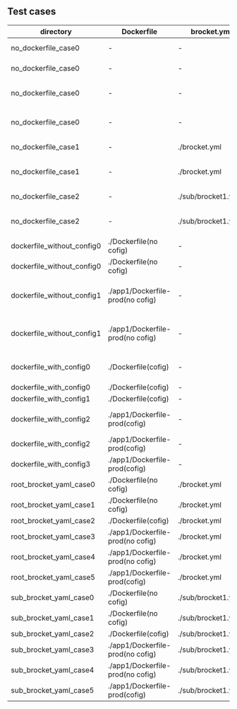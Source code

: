 ## Test cases

| directory                  | Dockerfile                       |  brocket.yml         | WORKING_DIR | -f                     | -c                   | result                                          | workingDir |
|----------------------------|----------------------------------|----------------------|-------------|------------------------|----------------------|-------------------------------------------------|------------|
| no_dockerfile_case0        |      -                           |      -               | -           | -                      | -                    | NG: Dockefile not found                         | N/A        |
| no_dockerfile_case0        |      -                           |      -               | -           | -                      | ./sub/brocket1.yaml  | NG: Dockefile not found                         | N/A        |
| no_dockerfile_case0        |      -                           |      -               | -           | ./app1/Dockerfile-prod | -                    | NG: ./app1/Dockerfile-prod not found            | N/A        |
| no_dockerfile_case0        |      -                           |      -               | -           | ./app1/Dockerfile-prod | ./sub/brocket1.yaml  | NG: ./app1/Dockerfile-prod not found            | N/A        |
| no_dockerfile_case1        |      -                           |  ./brocket.yml       | -           | -                      | -                    | NG: Dockefile not found                         | N/A        |
| no_dockerfile_case1        |      -                           |  ./brocket.yml       | -           | ./app1/Dockerfile-prod | -                    | NG: ./app1/Dockerfile-prod not found            | N/A        |
| no_dockerfile_case2        |      -                           |  ./sub/brocket1.yaml | -           | -                      | ./sub/brocket1.yaml  | NG: Dockefile not found                         | N/A        |
| no_dockerfile_case2        |      -                           |  ./sub/brocket1.yaml | -           | ./app1/Dockerfile-prod | ./sub/brocket1.yaml  | NG: ./app1/Dockerfile-prod not found            | N/A        |
| dockerfile_without_config0 | ./Dockerfile(no cofig)           |      -               | -           | -                      | -                    | NG: Dockerfile has no configuration             | N/A        |
| dockerfile_without_config0 | ./Dockerfile(no cofig)           |      -               | -           | -                      | ./sub/brocket1.yaml  | NG: Dockerfile has no configuration             | N/A        |
| dockerfile_without_config1 | ./app1/Dockerfile-prod(no cofig) |      -               | -           | ./app1/Dockerfile-prod | -                    | NG: ./app1/Dockerfile-prod has no configuration | N/A        |
| dockerfile_without_config1 | ./app1/Dockerfile-prod(no cofig) |      -               | -           | ./app1/Dockerfile-prod | ./sub/brocket1.yaml  | NG: ./app1/Dockerfile-prod has no configuration | N/A        |
| dockerfile_with_config0    | ./Dockerfile(cofig)              |      -               | .           | -                      | ./sub/brocket1.yaml  | NG: ./sub/brocket1.yaml not found               | .          |
| dockerfile_with_config0    | ./Dockerfile(cofig)              |      -               | .           | -                      | -                    | OK                                              | .          |
| dockerfile_with_config1    | ./Dockerfile(cofig)              |      -               | build       | -                      | -                    | OK                                              | ./build    |
| dockerfile_with_config2    | ./app1/Dockerfile-prod(cofig)    |      -               | .           | ./app1/Dockerfile-prod | ./sub/brocket1.yaml  | NG: ./sub/brocket1.yaml not found               | N/A        |
| dockerfile_with_config2    | ./app1/Dockerfile-prod(cofig)    |      -               | .           | ./app1/Dockerfile-prod | -                    | OK                                              | ./app1     |
| dockerfile_with_config3    | ./app1/Dockerfile-prod(cofig)    |      -               | ..          | ./app1/Dockerfile-prod | -                    | OK                                              | .          |
| root_brocket_yaml_case0    | ./Dockerfile(no cofig)           |  ./brocket.yml       | .           | -                      | -                    | OK                                              | .          |
| root_brocket_yaml_case1    | ./Dockerfile(no cofig)           |  ./brocket.yml       | build       | -                      | -                    | OK                                              | ./build    |
| root_brocket_yaml_case2    | ./Dockerfile(cofig)              |  ./brocket.yml       | .           | -                      | -                    | OK                                              | .          |
| root_brocket_yaml_case3    | ./app1/Dockerfile-prod(no cofig) |  ./brocket.yml       | .           | ./app1/Dockerfile-prod | -                    | OK                                              | .          |
| root_brocket_yaml_case4    | ./app1/Dockerfile-prod(no cofig) |  ./brocket.yml       | app1        | ./app1/Dockerfile-prod | -                    | OK                                              | ./app1     |
| root_brocket_yaml_case5    | ./app1/Dockerfile-prod(cofig)    |  ./brocket.yml       | .           | ./app1/Dockerfile-prod | -                    | OK                                              | .          |
| sub_brocket_yaml_case0     | ./Dockerfile(no cofig)           |  ./sub/brocket1.yaml | .           | -                      | ./sub/brocket1.yaml  | OK                                              | ./sub      |
| sub_brocket_yaml_case1     | ./Dockerfile(no cofig)           |  ./sub/brocket1.yaml | ..          | -                      | ./sub/brocket1.yaml  | OK                                              | .          |
| sub_brocket_yaml_case2     | ./Dockerfile(cofig)              |  ./sub/brocket1.yaml | .           | -                      | ./sub/brocket1.yaml  | OK                                              | ./sub      |
| sub_brocket_yaml_case3     | ./app1/Dockerfile-prod(no cofig) |  ./sub/brocket1.yaml | .           | ./app1/Dockerfile-prod | ./sub/brocket1.yaml  | OK                                              | ./sub      |
| sub_brocket_yaml_case4     | ./app1/Dockerfile-prod(no cofig) |  ./sub/brocket1.yaml | ../app1     | ./app1/Dockerfile-prod | ./sub/brocket1.yaml  | OK                                              | ./app1     |
| sub_brocket_yaml_case5     | ./app1/Dockerfile-prod(cofig)    |  ./sub/brocket1.yaml | .           | ./app1/Dockerfile-prod | ./sub/brocket1.yaml  | OK                                              | ./sub      |
